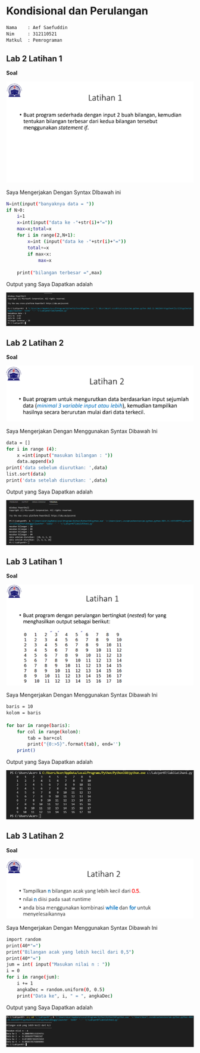 # **Kondisional dan Perulangan**

```sh
Nama    : Aef Saefuddin
Nim     : 312110521
Matkul  : Pemrograman
```

## **Lab 2 Latihan 1**

**Soal**

![img](screenshot/ss1.png)

Saya Mengerjakan Dengan Syntax DIbawah ini

```sh
N=int(input("banyaknya data = "))
if N>0:
    i=1
    x=int(input("data ke -"+str(i)+"="))
    max=x;total=x
    for i in range(2,N+1):
        x=int (input("data ke -"+str(i)+"="))
        total+=x
        if max<x:
            max=x

    print("bilangan terbesar =",max)
```

Output yang Saya Dapatkan adalah

![img](screenshot/ss5.png)

## **Lab 2 Latihan 2**

**Soal**

![img](screenshot/ss2.png)

Saya Mengerjakan Dengan Menggunakan Syntax Dibawah Ini

```sh
data = []
for i in range (4):
    x =int(input("masukan bilangan : "))
    data.append(x)
print('data sebelum diurutkan: ',data)
list.sort(data)
print('data setelah diurutkan: ',data)
```
Output yang Saya Dapatkan adalah

![img](screenshot/ss6.png)

## **Lab 3 Latihan 1**

**Soal**

![img](screenshot/ss3.png)

Saya Mengerjakan Dengan Menggunakan Syntax Dibawah Ini

```sh
baris = 10
kolom = baris

for bar in range(baris):
    for col in range(kolom):
        tab = bar+col
        print("{0:>5}".format(tab), end='')
    print()
```

Output yang Saya Dapatkan adalah

![img](screenshot/ss7.png)

## **Lab 3 Latihan 2**

**Soal**

![img](screenshot/ss4.png)

Saya Mengerjakan Dengan Menggunakan Syntax Dibawah Ini

```sh
import random
print(40*"=")
print("Bilangan acak yang lebih kecil dari 0,5")
print(40*"=")
jum = int( input("Masukan nilai n : "))
i = 0
for i in range(jum):
    i += 1
    angkaDec = random.uniform(0, 0.5)
    print("Data ke", i, " = ", angkaDec)
```
Output yang Saya Dapatkan adalah

![img](screenshot/ss8.png)

